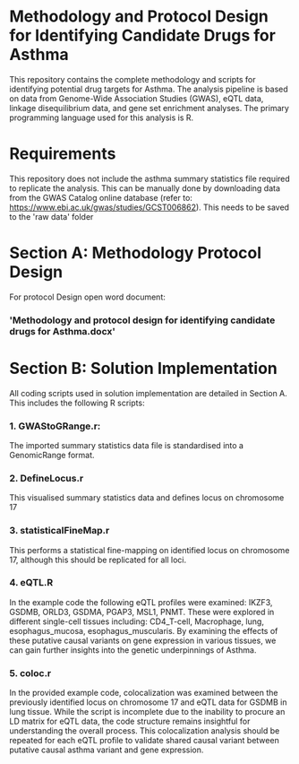# Methodology and Protocol Design for Identifying Candidate Drugs for Asthma

This repository contains the complete methodology and scripts for identifying potential drug targets for Asthma. 
The analysis pipeline is based on data from Genome-Wide Association Studies (GWAS), eQTL data, linkage disequilibrium data, 
and gene set enrichment analyses. The primary programming language used for this analysis is R.

# Requirements
This repository does not include the asthma summary statistics file required to replicate the analysis. 
This can be manually done by downloading data from the GWAS Catalog online database (refer to: https://www.ebi.ac.uk/gwas/studies/GCST006862). This needs to be saved to the 'raw data' folder 

# Section A:  Methodology Protocol Design
For protocol Design open word document:  

### 'Methodology and protocol design for identifying candidate drugs for Asthma.docx'

# Section B: Solution Implementation
All coding scripts used in solution implementation are detailed in Section A.  
This includes the following R scripts:

### 1. GWAStoGRange.r:

The imported summary statistics data file is standardised into a GenomicRange format.

### 2. DefineLocus.r

This visualised summary statistics data and defines locus on chromosome 17

### 3. statisticalFineMap.r

This performs a statistical fine-mapping on identified locus on chromosome 17, although this should be replicated for all loci.

### 4. eQTL.R

In the example code the following eQTL profiles were examined: IKZF3, GSDMB, ORLD3, GSDMA, PGAP3, MSL1, PNMT. These were explored in
 different single-cell tissues including: CD4_T-cell, Macrophage, lung, esophagus_mucosa, esophagus_muscularis. By examining the effects
 of these putative causal variants on gene expression in various tissues, we can gain further insights into the genetic underpinnings of Asthma. 

### 5. coloc.r

In the provided example code, colocalization was examined between the previously identified locus on chromosome 17 and eQTL data for GSDMB in lung tissue.
While the script is incomplete due to the inability to procure an LD matrix for eQTL data, the code structure remains insightful for understanding the overall process.
This colocalization analysis should be repeated for each eQTL profile to validate shared causal variant between putative causal asthma variant and gene expression.
